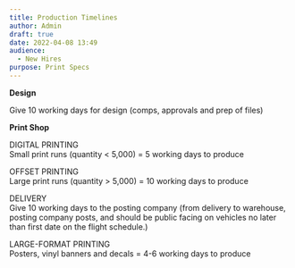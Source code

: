 ```yaml
---
title: Production Timelines
author: Admin
draft: true
date: 2022-04-08 13:49
audience:
  - New Hires
purpose: Print Specs
---
```

**Design**

Give 10 working days for design (comps, approvals and prep of files)



**Print Shop**

DIGITAL PRINTING\
Small print runs (quantity < 5,000) = 5 working days to produce

OFFSET PRINTING\
Large print runs (quantity > 5,000) = 10 working days to produce

DELIVERY\
Give 10 working days to the posting company (from delivery to warehouse, posting company posts, and should be public facing on vehicles no later than first date on the flight schedule.)

LARGE-FORMAT PRINTING\
Posters, vinyl banners and decals = 4-6 working days to produce